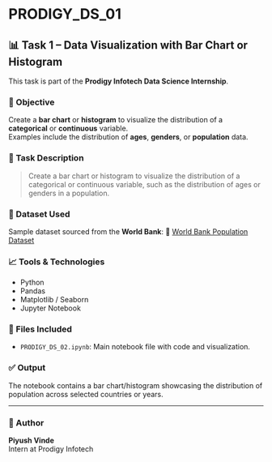 # PRODIGY_DS_01

## 📊 Task 1 – Data Visualization with Bar Chart or Histogram

This task is part of the **Prodigy Infotech Data Science Internship**.

### 📝 Objective
Create a **bar chart** or **histogram** to visualize the distribution of a **categorical** or **continuous** variable.  
Examples include the distribution of **ages**, **genders**, or **population** data.

### 📁 Task Description
> Create a bar chart or histogram to visualize the distribution of a categorical or continuous variable, such as the distribution of ages or genders in a population.

### 📂 Dataset Used
Sample dataset sourced from the **World Bank**:
🔗 [World Bank Population Dataset](https://data.worldbank.org/indicator/SP.POP.TOTL)

### 📈 Tools & Technologies
- Python
- Pandas
- Matplotlib / Seaborn
- Jupyter Notebook

### 📎 Files Included
- `PRODIGY_DS_02.ipynb`: Main notebook file with code and visualization.

### ✅ Output
The notebook contains a bar chart/histogram showcasing the distribution of population across selected countries or years.

---

### 🚀 Author
**Piyush Vinde**  
Intern at Prodigy Infotech

